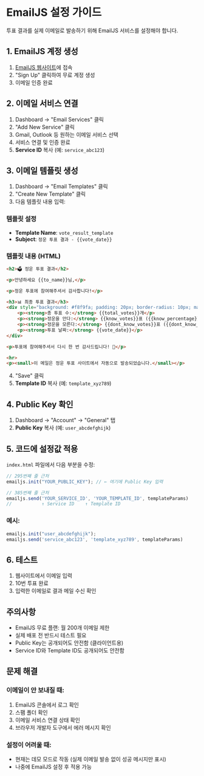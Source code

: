 # EmailJS 설정 가이드

투표 결과를 실제 이메일로 발송하기 위해 EmailJS 서비스를 설정해야 합니다.

## 1. EmailJS 계정 생성

1. [EmailJS 웹사이트](https://www.emailjs.com/)에 접속
2. "Sign Up" 클릭하여 무료 계정 생성
3. 이메일 인증 완료

## 2. 이메일 서비스 연결

1. Dashboard → "Email Services" 클릭
2. "Add New Service" 클릭
3. Gmail, Outlook 등 원하는 이메일 서비스 선택
4. 서비스 연결 및 인증 완료
5. **Service ID** 복사 (예: `service_abc123`)

## 3. 이메일 템플릿 생성

1. Dashboard → "Email Templates" 클릭
2. "Create New Template" 클릭
3. 다음 템플릿 내용 입력:

### 템플릿 설정
- **Template Name**: `vote_result_template`
- **Subject**: `정운 투표 결과 - {{vote_date}}`

### 템플릿 내용 (HTML)
```html
<h2>🗳️ 정운 투표 결과</h2>

<p>안녕하세요 {{to_name}}님,</p>

<p>정운 투표에 참여해주셔서 감사합니다!</p>

<h3>📊 최종 투표 결과</h3>
<div style="background: #f8f9fa; padding: 20px; border-radius: 10px; margin: 20px 0;">
    <p><strong>총 투표 수:</strong> {{total_votes}}개</p>
    <p><strong>정운을 안다:</strong> {{know_votes}}표 ({{know_percentage}}%)</p>
    <p><strong>정운을 모른다:</strong> {{dont_know_votes}}표 ({{dont_know_percentage}}%)</p>
    <p><strong>투표 날짜:</strong> {{vote_date}}</p>
</div>

<p>투표에 참여해주셔서 다시 한 번 감사드립니다! 🎉</p>

<hr>
<p><small>이 메일은 정운 투표 사이트에서 자동으로 발송되었습니다.</small></p>
```

4. "Save" 클릭
5. **Template ID** 복사 (예: `template_xyz789`)

## 4. Public Key 확인

1. Dashboard → "Account" → "General" 탭
2. **Public Key** 복사 (예: `user_abcdefghijk`)

## 5. 코드에 설정값 적용

`index.html` 파일에서 다음 부분을 수정:

```javascript
// 295번째 줄 근처
emailjs.init("YOUR_PUBLIC_KEY"); // ← 여기에 Public Key 입력

// 385번째 줄 근처  
emailjs.send('YOUR_SERVICE_ID', 'YOUR_TEMPLATE_ID', templateParams)
//           ↑ Service ID    ↑ Template ID
```

### 예시:
```javascript
emailjs.init("user_abcdefghijk");
emailjs.send('service_abc123', 'template_xyz789', templateParams)
```

## 6. 테스트

1. 웹사이트에서 이메일 입력
2. 10번 투표 완료
3. 입력한 이메일로 결과 메일 수신 확인

## 주의사항

- EmailJS 무료 플랜: 월 200개 이메일 제한
- 실제 배포 전 반드시 테스트 필요
- Public Key는 공개되어도 안전함 (클라이언트용)
- Service ID와 Template ID도 공개되어도 안전함

## 문제 해결

### 이메일이 안 보내질 때:
1. EmailJS 콘솔에서 로그 확인
2. 스팸 폴더 확인
3. 이메일 서비스 연결 상태 확인
4. 브라우저 개발자 도구에서 에러 메시지 확인

### 설정이 어려울 때:
- 현재는 데모 모드로 작동 (실제 이메일 발송 없이 성공 메시지만 표시)
- 나중에 EmailJS 설정 후 적용 가능
